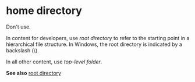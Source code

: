 # home directory

Don't use.

In content for developers, use *root directory* to refer to the starting point in a hierarchical file structure. In Windows, the root directory is indicated by a backslash (\\).

In all other content, use *top-level folder*.

**See also** [root directory](../r/root-directory.md)
